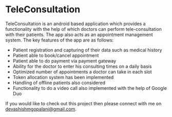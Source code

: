 # TeleConsultation
TeleConsultation is an android based application which provides a functionality with the help of which doctors can perform tele-consultation with their patients. The app also acts as an appointment management system.
The key features of the app are as follows:
* Patient registration and capturing of their data such as medical history
* Patient able to book/cancel appointment
* Patient able to do payment via payment gateway
* Ability for the doctor to enter his consulting times on a daily basis
* Optimized number of appointments a doctor can take in each slot
* Token allocation system has been implemented
* Handling of offline patients also considered
* Functionality to do a video call also implemented with the help of Google Duo

If you would like to check out this project then please connect with me on devashishmgopalani@gmail.com.
